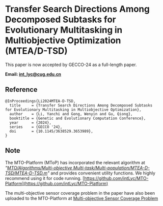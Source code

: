 # Transfer Search Directions Among Decomposed Subtasks for Evolutionary Multitasking in Multiobjective Optimization (MTEA/D-TSD)

This paper is now accepted by GECCO-24 as a full-length paper.

**Email: <int_lyc@cug.edu.cn>**

## Reference

```
@InProceedings{Li2024MTEA-D-TSD,
  title     = {Transfer Search Directions Among Decomposed Subtasks for Evolutionary Multitasking in Multiobjective Optimization},
  author    = {Li, Yanchi and Gong, Wenyin and Gu, Qiong},
  booktitle = {Genetic and Evolutionary Computation Conference},
  year      = {2024},
  series    = {GECCO '24},
  doi       = {10.1145/3638529.3653989},
}
```

## Note

The MTO-Platform (MToP) has incorporated the relevant algorithm at *"[MTO/Algorithms/Multi-objective Multi-task/Multi-population/MTEA-D-TSD/MTEA-D-TSD.m](https://github.com/intLyc/MTO-Platform/blob/master/MTO/Algorithms/Multi-objective%20Multi-task/Multi-population/MTEA-D-TSD/MTEA_D_TSD.m)"* and provides convenient utility functions. We highly recommend using it for code running. [https://github.com/intLyc/MTO-Platform](https://github.com/intLyc/MTO-Platform)

The multi-objective sensor coverage problem in the paper have also been uploaded to the MTO-Platform at [Multi-objective Sensor Coverage Problem](https://github.com/intLyc/MTO-Platform/blob/master/MTO/Problems/Real-world%20Applications/Multiobjective%20Sensor%20Coverage%20Problem/MOSCP.m)

